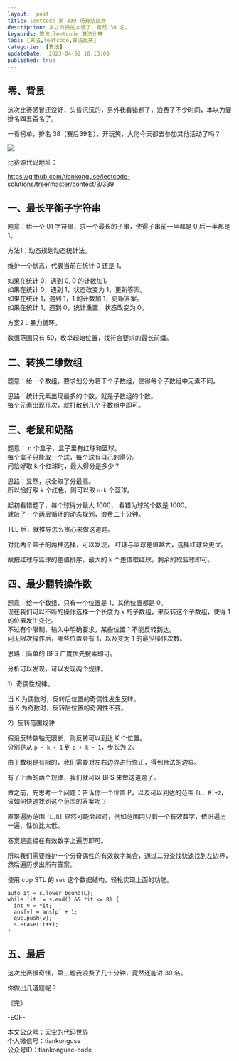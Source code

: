 ```yaml
---   
layout:  post  
title: leetcode 第 339 场算法比赛  
description: 本以为做的太慢了，竟然 38 名。          
keywords: 算法,leetcode,算法比赛  
tags: [算法,leetcode,算法比赛]    
categories: [算法]  
updateDate:  2023-04-02 18:13:00  
published: true  
---  
```



## 零、背景  


这次比赛感冒还没好，头昏沉沉的，另外我看错题了，浪费了不少时间，本以为要排名四五百名了。  


一看榜单，排名 38（赛后39名），开玩笑，大佬今天都去参加其他活动了吗？  


![](https://res2023.tiankonguse.com/images/2023/04/02/001.png)


比赛源代码地址：  


https://github.com/tiankonguse/leetcode-solutions/tree/master/contest/3/339  



## 一、最长平衡子字符串  


题意：给一个 01 字符串，求一个最长的子串，使得子串前一半都是 0 后一半都是 1。  


方法1：动态规划动态统计法。  


维护一个状态，代表当前在统计 0 还是 1。  


如果在统计 0，遇到 0, 0 的计数加1。  
如果在统计 0，遇到 1，状态改变为 1，更新答案。  
如果在统计 1，遇到 1，1 的计数加 1，更新答案。  
如果在统计 1，遇到 0，统计重置，状态改变为 0。  


方案2：暴力循环。  


数据范围只有 50，枚举起始位置，找符合要求的最长前缀。  


## 二、转换二维数组  


题意：给一个数组，要求划分为若干个子数组，使得每个子数组中元素不同。  


思路：统计元素出现最多的个数，就是子数组的个数。  
每个元素出现几次，就打散到几个子数组中即可。  


## 三、老鼠和奶酪  


题意： n 个盒子，盒子里有红球和篮球。  
每个盒子只能取一个球，每个球有自己的得分。   
问恰好取 k 个红球时，最大得分是多少？  


思路：显然，求全取了分最高。  
所以恰好取 k 个红色，则可以取 `n-k` 个篮球。  


起初看错题了，每个球得分最大 1000， 看错为球的个数是 1000。  
就敲了一个两层循环的动态规划，浪费二十分钟。  


TLE 后，就推导怎么贪心来做这道题。  


对比两个盒子的两种选择，可以发现， 红球与篮球差值越大，选择红球会更优。  


故按红球与篮球的差值排序，最大的 k 个差值取红球，剩余的取篮球即可。  


## 四、最少翻转操作数  


题意：给一个数组，只有一个位置是 1，其他位置都是 0。  
现在我们可以不断的操作选择一个长度为 k 的子数组，来反转这个子数组，使得 1 的位置发生变化。  
不过有个限制，输入中明确要求，某些位置 1 不能反转到达。  
问无限次操作后，哪些位置会有 1，以及变为 1 的最少操作次数。  


思路：简单的 BFS 广度优先搜索即可。  


分析可以发现，可以发现两个规律。  


1）奇偶性规律。  

当 K 为偶数时，反转后位置的奇偶性发生反转。  
当 K 为奇数时，反转后位置的奇偶性不变。  


2）反转范围规律  


假设反转数轴无限长，则反转可以到达 K 个位置。  
分别是从 `p - k + 1` 到 `p + k - 1`，步长为 2。  


由于数组是有限的，我们需要对左右边界进行修正，得到合法的边界。  



有了上面的两个规律，我们就可以 BFS 来做这道题了。  


做之前，先思考一个问题：告诉你一个位置 P，以及可以到达的范围 `[L, R]+2`，该如何快速找到这个范围的答案呢？  


直接遍历范围 `[L,R]` 显然可能会超时，例如范围内只剩一个有效数字，依旧遍历一遍，性价比太低。  


答案是直接在有效数字上遍历即可。  


所以我们需要维护一个分奇偶性的有效数字集合，通过二分查找快速找到左边界，然后遍历求出所有答案。  


使用 cpp STL 的 `set` 这个数据结构，轻松实现上面的功能。  


```
auto it = s.lower_bound(L);
while (it != s.end() && *it <= R) {
  int v = *it;
  ans[v] = ans[p] + 1;
  que.push(v);
  s.erase(it++);
}
```


## 五、最后  


这次比赛很奇怪，第三题我浪费了几十分钟，竟然还能进 39 名。  


你做出几道题呢？  




《完》  


-EOF-  



本文公众号：天空的代码世界  
个人微信号：tiankonguse  
公众号ID：tiankonguse-code  
  

